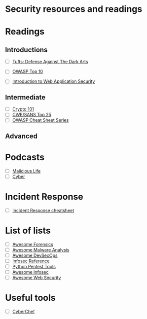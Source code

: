 # Security resources and readings

# Readings
## Introductions
- [ ] [Tufts: Defense Against The Dark Arts](https://tuftsdev.github.io/DefenseAgainstTheDarkArts/)
- [ ] [OWASP Top 10](https://github.com/OWASP/Top10/blob/master/2017/OWASP%20Top%2010-2017%20(en).pdf)
- [ ] [Introduction to Web Application Security](https://www.slideshare.net/nragupathy/introduction-to-web-application-security-blackhoodie-us-2018)


## Intermediate
- [ ] [Crypto 101](https://www.crypto101.io/Crypto101.pdf)
- [ ] [CWE/SANS Top 25](http://cwe.mitre.org/top25/)
- [ ] [OWASP Cheat Sheet Series](https://github.com/OWASP/CheatSheetSeries/tree/master/cheatsheets)

## Advanced

# Podcasts
- [ ] [Malicious Life](https://malicious.life/)
- [ ] [Cyber](https://motherboard.vice.com/en_us/topic/cyber)

# Incident Response
- [ ] [Incident Response cheatsheet](https://github.com/certsocietegenerale/IRM/tree/master/EN)

# List of lists
- [ ] [Awesome Forensics](https://github.com/cugu/awesome-forensics)
- [ ] [Awesome Malware Analysis](https://github.com/rshipp/awesome-malware-analysis)
- [ ] [Awesome DevSecOps](https://github.com/devsecops/awesome-devsecops)
- [ ] [Infosec Reference](https://github.com/rmusser01/Infosec_Reference)
- [ ] [Python Pentest Tools](https://github.com/dloss/python-pentest-tools)
- [ ] [Awesome Infosec](https://github.com/onlurking/awesome-infosec)
- [ ] [Awesome Web Security](https://github.com/qazbnm456/awesome-web-security)

# Useful tools
- [ ] [CyberChef](https://gchq.github.io/CyberChef/)
